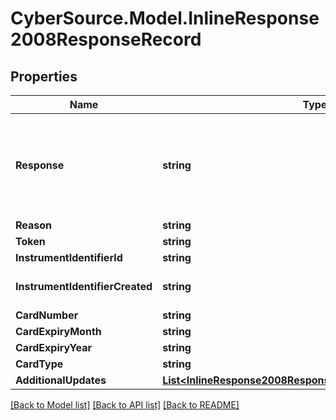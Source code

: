 # CyberSource.Model.InlineResponse2008ResponseRecord
## Properties

Name | Type | Description | Notes
------------ | ------------- | ------------- | -------------
**Response** | **string** | Valid Values:   * NAN   * NED   * ACL   * CCH   * CUR   * NUP   * UNA   * ERR   * DEC  | [optional] 
**Reason** | **string** |  | [optional] 
**Token** | **string** |  | [optional] 
**InstrumentIdentifierId** | **string** |  | [optional] 
**InstrumentIdentifierCreated** | **string** | Valid Values:   * true   * false  | [optional] 
**CardNumber** | **string** |  | [optional] 
**CardExpiryMonth** | **string** |  | [optional] 
**CardExpiryYear** | **string** |  | [optional] 
**CardType** | **string** |  | [optional] 
**AdditionalUpdates** | [**List&lt;InlineResponse2008ResponseRecordAdditionalUpdates&gt;**](InlineResponse2008ResponseRecordAdditionalUpdates.md) |  | [optional] 

[[Back to Model list]](../README.md#documentation-for-models) [[Back to API list]](../README.md#documentation-for-api-endpoints) [[Back to README]](../README.md)


